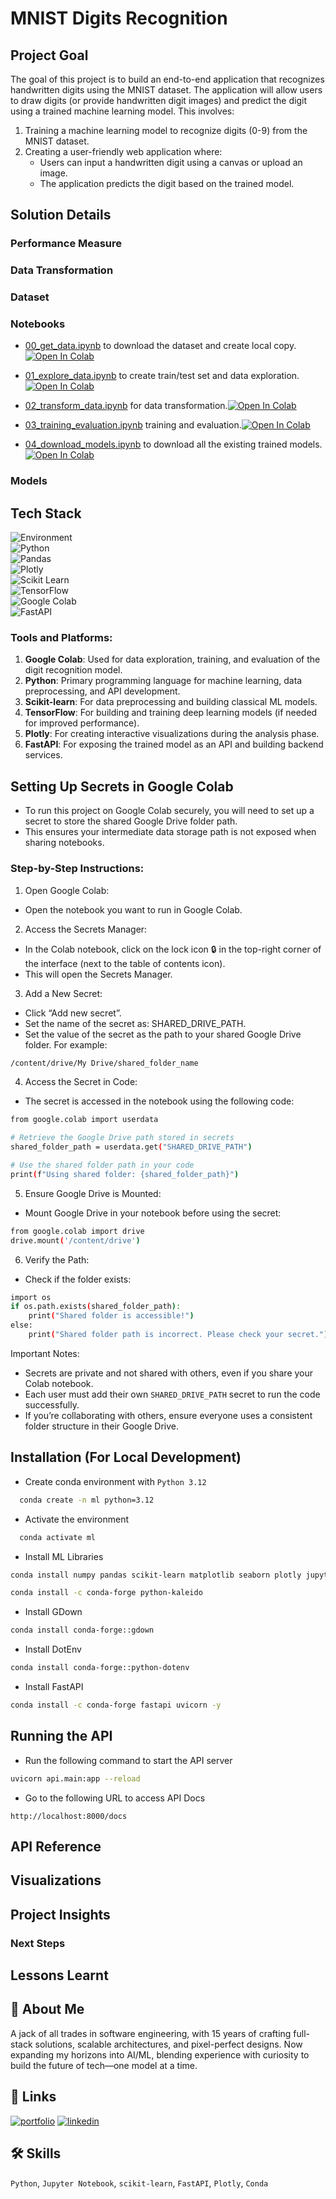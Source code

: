 # MNIST Digits Recognition

## Project Goal

The goal of this project is to build an end-to-end application that recognizes handwritten digits using the MNIST dataset. The application will allow users to draw digits (or provide handwritten digit images) and predict the digit using a trained machine learning model. This involves:
1. Training a machine learning model to recognize digits (0-9) from the MNIST dataset.
1. Creating a user-friendly web application where:
	* Users can input a handwritten digit using a canvas or upload an image.
	* The application predicts the digit based on the trained model.

## Solution Details

### Performance Measure

### Data Transformation

### Dataset

### Notebooks
* [00_get_data.ipynb](https://github.com/gaurangdave/mnist_digits_recognition/blob/main/notebooks/00_get_data.ipynb) to download the dataset and create local copy. <a href="https://colab.research.google.com/github/gaurangdave/mnist_digits_recognition/blob/main/notebooks/00_get_data.ipynb" target="_blank"><img src="https://colab.research.google.com/assets/colab-badge.svg" alt="Open In Colab"/></a>

* [01_explore_data.ipynb](https://github.com/gaurangdave/mnist_digits_recognition/blob/main/notebooks/01_explore_data.ipynb) to create train/test set and data exploration.<a href="https://colab.research.google.com/github/gaurangdave/mnist_digits_recognition/blob/main/notebooks/01_explore_data.ipynb" target="_blank"><img src="https://colab.research.google.com/assets/colab-badge.svg" alt="Open In Colab"/></a>

* [02_transform_data.ipynb](https://github.com/gaurangdave/mnist_digits_recognition/blob/main/notebooks/02_transform_data.ipynb) for data transformation.<a href="https://colab.research.google.com/github/gaurangdave/mnist_digits_recognition/blob/main/notebooks/02_transform_data.ipynb" target="_blank"><img src="https://colab.research.google.com/assets/colab-badge.svg" alt="Open In Colab"/></a>

* [03_training_evaluation.ipynb](https://github.com/gaurangdave/mnist_digits_recognition/blob/main/notebooks/03_training_evaluation.ipynb) training and evaluation.<a href="https://colab.research.google.com/github/gaurangdave/mnist_digits_recognition/blob/main/notebooks/03_training_evaluation.ipynb" target="_blank"><img src="https://colab.research.google.com/assets/colab-badge.svg" alt="Open In Colab"/></a>

* [04_download_models.ipynb](https://github.com/gaurangdave/mnist_digits_recognition/blob/main/notebooks/04_download_models.ipynb) to download all the existing trained models.<a href="https://colab.research.google.com/github/gaurangdave/mnist_digits_recognition/blob/main/notebooks/04_download_models.ipynb" target="_blank"><img src="https://colab.research.google.com/assets/colab-badge.svg" alt="Open In Colab"/></a>

### Models

## Tech Stack

![Environment](https://img.shields.io/badge/Environment-Google_Colab-FCC624?logo=googlecolab&style=for-the-badge)  
![Python](https://img.shields.io/badge/Python-3.12.2-FFD43B?logo=Python&logoColor=blue&style=for-the-badge)  
![Pandas](https://img.shields.io/badge/Pandas-2.2.2-2C2D72?logo=Pandas&logoColor=2C2D72&style=for-the-badge)  
![Plotly](https://img.shields.io/badge/Plotly-5.24.1-239120?logo=Plotly&logoColor=239120&style=for-the-badge)  
![Scikit Learn](https://img.shields.io/badge/scikit_learn-1.5.1-F7931E?logo=scikit-learn&logoColor=F7931E&style=for-the-badge)  
![TensorFlow](https://img.shields.io/badge/TensorFlow-2.12.0-FF6F00?logo=TensorFlow&logoColor=FF6F00&style=for-the-badge)  
![Google Colab](https://img.shields.io/badge/Notebook-Google_Colab-FCC624?logo=googlecolab&style=for-the-badge)  
![FastAPI](https://img.shields.io/badge/FastAPI-0.115.0-109989?logo=Fastapi&logoColor=109989&style=for-the-badge)  

### Tools and Platforms:
1. **Google Colab**: Used for data exploration, training, and evaluation of the digit recognition model.  
2. **Python**: Primary programming language for machine learning, data preprocessing, and API development.  
3. **Scikit-learn**: For data preprocessing and building classical ML models.  
4. **TensorFlow**: For building and training deep learning models (if needed for improved performance).  
5. **Plotly**: For creating interactive visualizations during the analysis phase.  
6. **FastAPI**: For exposing the trained model as an API and building backend services.  


## Setting Up Secrets in Google Colab

* To run this project on Google Colab securely, you will need to set up a secret to store the shared Google Drive folder path. 
* This ensures your intermediate data storage path is not exposed when sharing notebooks.

### Step-by-Step Instructions:

1. Open Google Colab:
* Open the notebook you want to run in Google Colab.
2. Access the Secrets Manager:
* In the Colab notebook, click on the lock icon 🔒 in the top-right corner of the interface (next to the table of contents icon).
* This will open the Secrets Manager.
3. Add a New Secret:
* Click “Add new secret”.
* Set the name of the secret as: SHARED_DRIVE_PATH.
* Set the value of the secret as the path to your shared Google Drive folder. For example:
```bash
/content/drive/My Drive/shared_folder_name
```
4. Access the Secret in Code:
* The secret is accessed in the notebook using the following code:

```bash
from google.colab import userdata

# Retrieve the Google Drive path stored in secrets
shared_folder_path = userdata.get("SHARED_DRIVE_PATH")

# Use the shared folder path in your code
print(f"Using shared folder: {shared_folder_path}")
```
5. Ensure Google Drive is Mounted:
* Mount Google Drive in your notebook before using the secret:

```bash
from google.colab import drive
drive.mount('/content/drive')
```

6. Verify the Path:
* Check if the folder exists:

```bash
import os
if os.path.exists(shared_folder_path):
    print("Shared folder is accessible!")
else:
    print("Shared folder path is incorrect. Please check your secret.")
```
Important Notes:

* Secrets are private and not shared with others, even if you share your Colab notebook.
* Each user must add their own `SHARED_DRIVE_PATH` secret to run the code successfully.
* If you’re collaborating with others, ensure everyone uses a consistent folder structure in their Google Drive.

## Installation (For Local Development)

- Create conda environment with `Python 3.12`

```bash
  conda create -n ml python=3.12
```

- Activate the environment

```bash
  conda activate ml
```

- Install ML Libraries

```bash
conda install numpy pandas scikit-learn matplotlib seaborn plotly jupyter ipykernel -y
```

```bash
conda install -c conda-forge python-kaleido
```

- Install GDown
```bash
conda install conda-forge::gdown
```

- Install DotEnv
```bash
conda install conda-forge::python-dotenv
```

- Install FastAPI

```bash
conda install -c conda-forge fastapi uvicorn -y
```
## Running the API
* Run the following command to start the API server

```bash
uvicorn api.main:app --reload
```

* Go to the following URL to access API Docs
```URL
http://localhost:8000/docs
```

## API Reference

## Visualizations

## Project Insights

### Next Steps

## Lessons Learnt

## 🚀 About Me

A jack of all trades in software engineering, with 15 years of crafting full-stack solutions, scalable architectures, and pixel-perfect designs. Now expanding my horizons into AI/ML, blending experience with curiosity to build the future of tech—one model at a time.

## 🔗 Links

[![portfolio](https://img.shields.io/badge/my_portfolio-000?style=for-the-badge&logo=ko-fi&logoColor=white)](https://gaurangdave.me/)
[![linkedin](https://img.shields.io/badge/linkedin-0A66C2?style=for-the-badge&logo=linkedin&logoColor=white)](https://www.linkedin.com/in/gaurangvdave/)

## 🛠 Skills

`Python`, `Jupyter Notebook`, `scikit-learn`, `FastAPI`, `Plotly`, `Conda`
